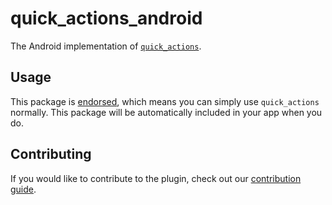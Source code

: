 # quick\_actions\_android

The Android implementation of [`quick_actions`][1].

## Usage

This package is [endorsed][2], which means you can simply use `quick_actions`
normally. This package will be automatically included in your app when you do.

## Contributing

If you would like to contribute to the plugin, check out our [contribution guide][3].

[1]: https://pub.dev/packages/quick_actions
[2]: https://flutter.dev/docs/development/packages-and-plugins/developing-packages#endorsed-federated-plugin
[3]: https://github.com/flutter/packages/blob/main/CONTRIBUTING.md
